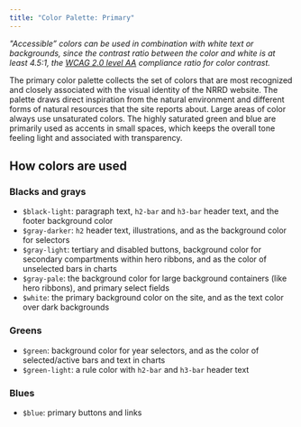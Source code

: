 ```yaml
---
title: "Color Palette: Primary"
---
```


<color-directory></color-directory>

*"Accessible” colors can be used in combination with white text or backgrounds, since the contrast ratio between the color and white is at least 4.5:1, the [WCAG 2.0 level AA](https://www.w3.org/TR/WCAG20/#visual-audio-contrast-contrast) compliance ratio for color contrast.*

The primary color palette collects the set of colors that are most recognized and closely associated with the visual identity of the NRRD website. The palette draws direct inspiration from the natural environment and different forms of natural resources that the site reports about. Large areas of color always use unsaturated colors. The highly saturated green and blue are primarily used as accents in small spaces, which keeps the overall tone feeling light and associated with transparency.

## How colors are used

### Blacks and grays
- `$black-light`: paragraph text, `h2-bar` and `h3-bar` header text, and the footer background color
- `$gray-darker`: `h2` header text, illustrations, and as the background color for selectors
- `$gray-light`: tertiary and disabled buttons, background color for secondary compartments within hero ribbons, and as the color of unselected bars in charts
- `$gray-pale`: the background color for large background containers (like hero ribbons), and primary select fields
- `$white`: the primary background color on the site, and as the text color over dark backgrounds

### Greens
- `$green`: background color for year selectors, and as the color of selected/active bars and text in charts
- `$green-light`: a rule color with `h2-bar` and `h3-bar` header text

### Blues
- `$blue`: primary buttons and links
